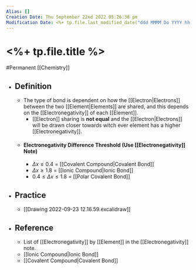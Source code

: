 ```yaml
---
Alias: []
Creation Date: Thu September 22nd 2022 05:26:38 pm 
Modification Date: <%+ tp.file.last_modified_date("ddd MMMM Do YYYY hh:mm:ss a") %>
---
```

# <%+ tp.file.title %>
#Permanent [[Chemistry]]

- ## Definition
	- The type of bond is dependent on how the [[Electron|Electrons]] between the two [[Element|Elements]] are shared, and this depends on the [[Electronegativity]] of each [[Element]]. 
		- [[Electron]] sharing is **not equal** and the [[Electron|Electrons]] will be drawn closer towards witch ever element has a higher [[Electronegativity]].
	- #### Electronegativity Difference Threshold (Use [[Electronegativity]] Note)
		- $\Delta x ≤0.4$ = [[Covalent Compound|Covalent Bond]]
		- $\Delta x ≥1.8$ = [[Ionic Compound|Ionic Bond]]
		- $0.4≤\Delta x ≤1.8$ = [[Polar Covalent Bond]]
- ## Practice
	- [[Drawing 2022-09-23 12.16.59.excalidraw]]
- ## Reference
	- List of [[Electronegativity]] by [[Element]] in the [[Electronegativity]] note.
	- [[Ionic Compound|Ionic Bond]]
	- [[Covalent Compound|Covalent Bond]]